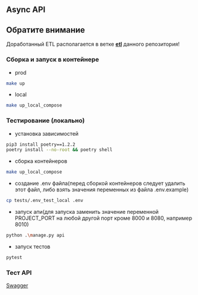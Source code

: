 ## Async API

##  Обратите внимание
Доработанный ETL располагается в ветке [**etl**](https://github.com/opodryadov/Async_API_sprint_1/tree/etl) данного репозитория!


###  Сборка и запуск в контейнере
- prod
```bash
make up
```
- local
```bash
make up_local_compose
```

### Тестирование (локально)
- установка зависимостей
```bash
pip3 install poetry==1.2.2
poetry install --no-root && poetry shell
```
- сборка контейнеров
```bash
make up_local_compose
```
- создание .env файла(перед сборкой контейнеров следует удалить этот файл, либо взять значения переменных из файла .env.example)
```bash
cp tests/.env_test_local .env
```
- запуск апи(для запуска заменить значение переменной PROJECT_PORT на любой другой порт кроме 8000 и 8080, например 8010)
```bash
python .\manage.py api
```
- запуск тестов
```bash
pytest
```

###  Тест API
[Swagger](http://127.0.0.1:8080/api/swagger)

